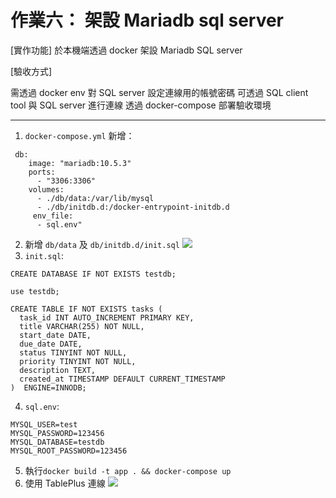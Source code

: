 # 作業六： 架設 Mariadb sql server

[實作功能]
於本機端透過 docker 架設 Mariadb SQL server

[驗收方式]

需透過 docker env 對 SQL server 設定連線用的帳號密碼
可透過 SQL client tool 與 SQL server 進行連線
透過 docker-compose 部署驗收環境


---
1. `docker-compose.yml` 新增：
```tsm
 db:
    image: "mariadb:10.5.3"
    ports:
      - "3306:3306"
    volumes:
      - ./db/data:/var/lib/mysql
      - ./db/initdb.d:/docker-entrypoint-initdb.d
     env_file:
      - sql.env"
```
2.  新增 `db/data` 及 `db/initdb.d/init.sql`
    ![](https://i.imgur.com/nVnCpQg.png)
3. `init.sql`:
```tsm
CREATE DATABASE IF NOT EXISTS testdb;

use testdb;

CREATE TABLE IF NOT EXISTS tasks (
  task_id INT AUTO_INCREMENT PRIMARY KEY,
  title VARCHAR(255) NOT NULL,
  start_date DATE,
  due_date DATE,
  status TINYINT NOT NULL,
  priority TINYINT NOT NULL,
  description TEXT,
  created_at TIMESTAMP DEFAULT CURRENT_TIMESTAMP
)  ENGINE=INNODB;
```
4. `sql.env`:
```tsm
MYSQL_USER=test
MYSQL_PASSWORD=123456
MYSQL_DATABASE=testdb
MYSQL_ROOT_PASSWORD=123456
```
5. 執行`docker build -t app . && docker-compose up`
6. 使用 TablePlus 連線
![](https://i.imgur.com/fQ4xrgD.png)
